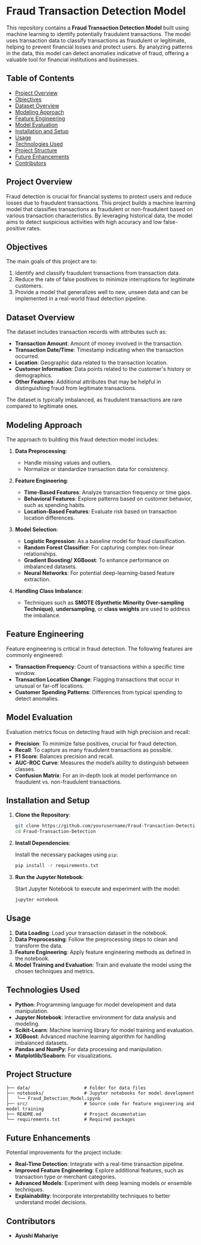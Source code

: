 
# Fraud Transaction Detection Model

This repository contains a **Fraud Transaction Detection Model** built using machine learning to identify potentially fraudulent transactions. The model uses transaction data to classify transactions as fraudulent or legitimate, helping to prevent financial losses and protect users. By analyzing patterns in the data, this model can detect anomalies indicative of fraud, offering a valuable tool for financial institutions and businesses.

## Table of Contents

- [Project Overview](#project-overview)
- [Objectives](#objectives)
- [Dataset Overview](#dataset-overview)
- [Modeling Approach](#modeling-approach)
- [Feature Engineering](#feature-engineering)
- [Model Evaluation](#model-evaluation)
- [Installation and Setup](#installation-and-setup)
- [Usage](#usage)
- [Technologies Used](#technologies-used)
- [Project Structure](#project-structure)
- [Future Enhancements](#future-enhancements)
- [Contributors](#contributors)

## Project Overview

Fraud detection is crucial for financial systems to protect users and reduce losses due to fraudulent transactions. This project builds a machine learning model that classifies transactions as fraudulent or non-fraudulent based on various transaction characteristics. By leveraging historical data, the model aims to detect suspicious activities with high accuracy and low false-positive rates.

## Objectives

The main goals of this project are to:

1. Identify and classify fraudulent transactions from transaction data.
2. Reduce the rate of false positives to minimize interruptions for legitimate customers.
3. Provide a model that generalizes well to new, unseen data and can be implemented in a real-world fraud detection pipeline.

## Dataset Overview

The dataset includes transaction records with attributes such as:

- **Transaction Amount**: Amount of money involved in the transaction.
- **Transaction Date/Time**: Timestamp indicating when the transaction occurred.
- **Location**: Geographic data related to the transaction location.
- **Customer Information**: Data points related to the customer's history or demographics.
- **Other Features**: Additional attributes that may be helpful in distinguishing fraud from legitimate transactions.

The dataset is typically imbalanced, as fraudulent transactions are rare compared to legitimate ones.

## Modeling Approach

The approach to building this fraud detection model includes:

1. **Data Preprocessing**:
   - Handle missing values and outliers.
   - Normalize or standardize transaction data for consistency.

2. **Feature Engineering**:
   - **Time-Based Features**: Analyze transaction frequency or time gaps.
   - **Behavioral Features**: Explore patterns based on customer behavior, such as spending habits.
   - **Location-Based Features**: Evaluate risk based on transaction location differences.

3. **Model Selection**:
   - **Logistic Regression**: As a baseline model for fraud classification.
   - **Random Forest Classifier**: For capturing complex non-linear relationships.
   - **Gradient Boosting/ XGBoost**: To enhance performance on imbalanced datasets.
   - **Neural Networks**: For potential deep-learning-based feature extraction.

4. **Handling Class Imbalance**:
   - Techniques such as **SMOTE (Synthetic Minority Over-sampling Technique)**, **undersampling**, or **class weights** are used to address the imbalance.

## Feature Engineering

Feature engineering is critical in fraud detection. The following features are commonly engineered:

- **Transaction Frequency**: Count of transactions within a specific time window.
- **Transaction Location Change**: Flagging transactions that occur in unusual or far-off locations.
- **Customer Spending Patterns**: Differences from typical spending to detect anomalies.

## Model Evaluation

Evaluation metrics focus on detecting fraud with high precision and recall:

- **Precision**: To minimize false positives, crucial for fraud detection.
- **Recall**: To capture as many fraudulent transactions as possible.
- **F1 Score**: Balances precision and recall.
- **AUC-ROC Curve**: Measures the model’s ability to distinguish between classes.
- **Confusion Matrix**: For an in-depth look at model performance on fraudulent vs. non-fraudulent transactions.

## Installation and Setup

1. **Clone the Repository**:

   ```bash
   git clone https://github.com/yourusername/Fraud-Transaction-Detection.git
   cd Fraud-Transaction-Detection
   ```

2. **Install Dependencies**:

   Install the necessary packages using `pip`:

   ```bash
   pip install -r requirements.txt
   ```

3. **Run the Jupyter Notebook**:

   Start Jupyter Notebook to execute and experiment with the model:

   ```bash
   jupyter notebook
   ```

## Usage

1. **Data Loading**: Load your transaction dataset in the notebook.
2. **Data Preprocessing**: Follow the preprocessing steps to clean and transform the data.
3. **Feature Engineering**: Apply feature engineering methods as defined in the notebook.
4. **Model Training and Evaluation**: Train and evaluate the model using the chosen techniques and metrics.

## Technologies Used

- **Python**: Programming language for model development and data manipulation.
- **Jupyter Notebook**: Interactive environment for data analysis and modeling.
- **Scikit-Learn**: Machine learning library for model training and evaluation.
- **XGBoost**: Advanced machine learning algorithm for handling imbalanced datasets.
- **Pandas and NumPy**: For data processing and manipulation.
- **Matplotlib/Seaborn**: For visualizations.

## Project Structure

```plaintext
├── data/                    # Folder for data files
├── notebooks/               # Jupyter notebooks for model development
│   └── Fraud_Detection_Model.ipynb
├── src/                     # Source code for feature engineering and model training
├── README.md                # Project documentation
└── requirements.txt         # Required packages
```

## Future Enhancements

Potential improvements for the project include:

- **Real-Time Detection**: Integrate with a real-time transaction pipeline.
- **Improved Feature Engineering**: Explore additional features, such as transaction type or merchant categories.
- **Advanced Models**: Experiment with deep learning models or ensemble techniques.
- **Explainability**: Incorporate interpretability techniques to better understand model decisions.

## Contributors

- **Ayushi Mahariye** 
